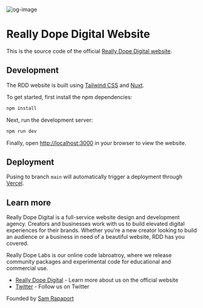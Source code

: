 ![og-image](https://user-images.githubusercontent.com/5227553/200390803-d9a2026e-1bb7-4223-b85c-3a6615437381.png)

# Really Dope Digital Website

This is the source code of the official [Really Dope Digital website](https://thatsrdd.com).

## Development

The RDD website is built using [Tailwind CSS](https://tailwindcss.com) and [Nuxt](https://nuxt.com/).

To get started, first install the npm dependencies:

```bash
npm install
```

Next, run the development server:

```bash
npm run dev
```

Finally, open [http://localhost:3000](http://localhost:3000) in your browser to view the website.

## Deployment

Pusing to branch `main` will automatically trigger a deployment through [Vercel](https://vercel.com/thatsrdd).

## Learn more

Really Dope Digital is a full-service website design and development agency. Creators and businesses work with us to build elevated digital experiences for their brands. Whether you're a new creator looking to build an audience or a business in need of a beautiful website, RDD has you covered.

Really Dope Labs is our online code labroatroy, where we release community packages and experimental code for educational and commercial use.

- [Really Dope Digital](https://thatsrdd.com) - Learn more about us on the official website
- [Twitter](https://twitter.com/thatsrdd) - Follow us on Twitter

Founded by [Sam Rapaport](https://twitter.com/thesamrapaport)
